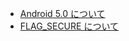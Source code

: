 
- [Android 5.0 について](https://developer.android.com/about/versions/android-5.0.html)
- [FLAG_SECURE について](https://developer.android.com/reference/android/view/WindowManager.LayoutParams#FLAG_SECURE)


